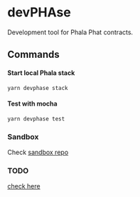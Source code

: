# devPHAse
Development tool for Phala Phat contracts.

<!--
![](https://img.shields.io/badge/Coverage-97%25-83A603.svg?prefix=$coverage$)
-->

## Commands

#### Start local Phala stack
```shell
yarn devphase stack
```

#### Test with mocha
```shell
yarn devphase test
```

### Sandbox
Check [sandbox repo](https://github.com/l00k/devphase-sandbox)  

### TODO
[check here](./TODO.md)
